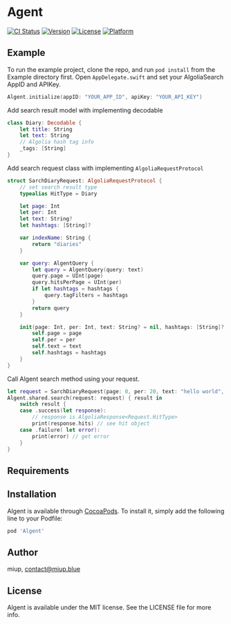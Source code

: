 # Agent

[![CI Status](http://img.shields.io/travis/miup/Algent.svg?style=flat)](https://travis-ci.org/miup/Algent)
[![Version](https://img.shields.io/cocoapods/v/Algent.svg?style=flat)](http://cocoapods.org/pods/Algent)
[![License](https://img.shields.io/cocoapods/l/Algent.svg?style=flat)](http://cocoapods.org/pods/Algent)
[![Platform](https://img.shields.io/cocoapods/p/Algent.svg?style=flat)](http://cocoapods.org/pods/Algent)

## Example

To run the example project, clone the repo, and run `pod install` from the Example directory first.
Open `AppDelegate.swift` and set your AlgoliaSearch AppID and APIKey.

```Swift
Algent.initialize(appID: "YOUR_APP_ID", apiKey: "YOUR_API_KEY")
```

Add search result model with implementing decodable

```Swift
class Diary: Decodable {
    let title: String
    let text: String
    // Algolia hash tag info
    _tags: [String]
}
```

Add search request class with implementing `AlgoliaRequestProtocol`

```Swift
struct SarchDiaryRequest: AlgoliaRequestProtocol {
    // set search result type
    typealias HitType = Diary

    let page: Int
    let per: Int
    let text: String?
    let hashtags: [String]?

    var indexName: String {
        return "diaries"
    }

    var query: AlgentQuery {
        let query = AlgentQuery(query: text)
        query.page = UInt(page)
        query.hitsPerPage = UInt(per)
        if let hashtags = hashtags {
            query.tagFilters = hashtags
        }
        return query
    }

    init(page: Int, per: Int, text: String? = nil, hashtags: [String]? = nil) {
        self.page = page
        self.per = per
        self.text = text
        self.hashtags = hashtags
    }
}
```

Call Algent search method using your request.

```Swift
let request = SarchDiaryRequest(page: 0, per: 20, text: "hello world", hashtags: ["trip"])
Algent.shared.search(request: request) { result in
    switch result {
    case .success(let response):
        // response is AlgoliaResponse<Request.HitType>
        print(response.hits) // see hit object
    case .failure( let error):
        print(error) // get error
    }
}
```

## Requirements

## Installation

Algent is available through [CocoaPods](http://cocoapods.org). To install
it, simply add the following line to your Podfile:

```ruby
pod 'Algent'
```

## Author

miup, contact@miup.blue

## License

Algent is available under the MIT license. See the LICENSE file for more info.
